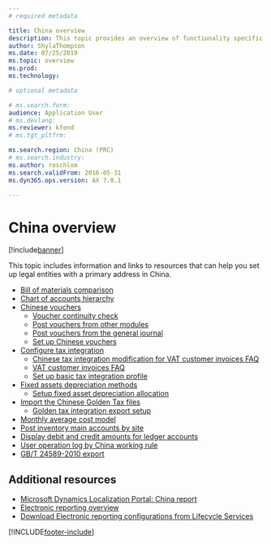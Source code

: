 ```yaml
---
# required metadata

title: China overview
description: This topic provides an overview of functionality specific to China.
author: ShylaThompson
ms.date: 07/25/2019
ms.topic: overview
ms.prod: 
ms.technology: 

# optional metadata

# ms.search.form:
audience: Application User
# ms.devlang: 
ms.reviewer: kfend
# ms.tgt_pltfrm: 

ms.search.region: China (PRC)
# ms.search.industry: 
ms.author: roschlom
ms.search.validFrom: 2016-05-31
ms.dyn365.ops.version: AX 7.0.1

---
```


# China overview

[!include[banner](../includes/banner.md)]

This topic includes information and links to resources that can help you set up legal entities with a primary address in China.

-   [Bill of materials comparison](apac-chn-bom-comparison.md)
-   [Chart of accounts hierarchy](tasks/china-hierarchy-chart-accounts.md) 
-   [Chinese vouchers](apac-chn-vouchers.md)
    -   [Voucher continuity check](tasks/chinese-voucher-continuity-check.md)
    -   [Post vouchers from other modules](tasks/post-vouchers-other-modules-like-sales-invoices.md)
    -   [Post vouchers from the general journal](tasks/post-vouchers-general-journal.md)
    -   [Set up Chinese vouchers](tasks/set-up-chinese-vouchers.md)
-   [Configure tax integration](apac-chn-tax-integration.md)
    -   [Chinese tax integration modification for VAT customer invoices FAQ](apac-chn-tax-integration-vat-customer-invoices.md)
    -   [VAT customer invoices FAQ](apac-chn-tax-integration-vat-customer-invoices.md)
    -   [Set up basic tax integration profile](tasks/set-up-basic-tax-integration-profile-china.md)
-   [Fixed assets depreciation methods ](apac-chn-depreciation-methods-fixed-assets.md)
    -   [Setup fixed asset depreciation allocation ](tasks/fixed-asset-depreciation-allocation.md)
-   [Import the Chinese Golden Tax files](apac-chn-import-golden-tax-data-entity.md)
    -   [Golden tax integration export setup](tasks/golden-tax-integration-export-setup.md)
-   [Monthly average cost model](apac-chn-monthly-average-cost-model.md)
-   [Post inventory main accounts by site](apac-chn-post-inventory-main-accounts-by-site.md)
-   [Display debit and credit amounts for ledger accounts](apac-chn-negative-debits-credits.md)
-   [User operation log by China working rule](tasks/user-operation-log-china-working-rule.md)
-   [GB/T 24589-2010 export](apac-chn-gbt-24589-2010.md)

## Additional resources
- [Microsoft Dynamics Localization Portal: China report](https://mbs.microsoft.com/files/customer/AX/Support/supportnews/China.html)
- [Electronic reporting overview](../../fin-ops-core/dev-itpro/analytics/general-electronic-reporting.md)
- [Download Electronic reporting configurations from Lifecycle Services](../../fin-ops-core/dev-itpro/analytics/download-electronic-reporting-configuration-lcs.md)


[!INCLUDE[footer-include](../../includes/footer-banner.md)]
